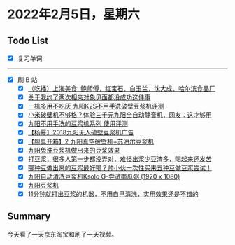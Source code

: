 # 2022年2月5日，星期六
## Todo List

- [x] 复习单词
--------
- [x] 刷 B 站
  - [x] [（吃播）上海美食: 鲍师傅，红宝石，白玉兰，沈大成，哈尔滨食品厂](https://b23.tv/RrOLvDZ)
  - [x] [关于我约了两次相亲对象见面都没成功这件事](https://b23.tv/cmmeKUh)
  - [x] [一机多用不吃灰 九阳K2S不用手洗破壁豆浆机评测](https://b23.tv/thM1dMW)
  - [x] [小米破壁机不够格？体验三千元九阳全自动静音机，网友：这才够用](https://b23.tv/KGLsVuG)
  - [x] [九阳不用手洗的豆浆机系列 使用评测](https://b23.tv/tvzUiHt)
  - [x] [【杨幂】2018九阳无人破壁豆浆机广告](https://b23.tv/5zOpOc3)
  - [x] [【厨具开箱】2 九阳真空破壁机+苏泊尔豆浆机](https://b23.tv/pS1UrXB)
  - [x] [九阳免洗豆浆机做出来的豆浆效果](https://b23.tv/knYhs5b)
  - [x] [打豆浆，很多人第一步都没弄对，难怪出浆少豆渣多，喝起来还发苦](https://b23.tv/SqQq3Mq)
  - [x] [哪种豆做出来的豆浆最好喝？帅小伙一次性买来五种豆做豆浆尝试！](https://b23.tv/mO16LLQ)
  - [x] [九阳自动清洗豆浆机Ksolo G-尝试南瓜粥 (1920 x 1080)](https://b23.tv/5sI0r53)
  - [x] [九阳豆浆机](https://b23.tv/uXF4af8)
  - [x] [11分钟就打出豆浆的机器，不用自己清洗，实用效果还是不错的](https://b23.tv/rYPel8o)

## Summary

今天看了一天京东淘宝和刷了一天视频。
